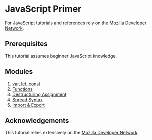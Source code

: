 JavaScript Primer
=================

For JavaScript tutorials and references rely on the [Mozilla Developer Network](https://developer.mozilla.org/en-US/docs/Web/JavaScript).

Prerequisites
-------------

This tutorial assumes beginner JavaScript knowledge.

Modules
------

1. [var, let, const](JavaScript-Primer/var-let-const.md)
1. [Functions](JavaScript-Primer/functions.md)
1. [Destructuring Assignment](JavaScript-Primer/destructuring-assignment.md)
1. [Spread Syntax](JavaScript-Primer/spread-syntax.md)
1. [Import & Export](Javascript-Primer/import-export.md)

Acknowledgements
---------------

This tutorial relies extensively on the [Mozilla Developer Network](https://developer.mozilla.org/en-US/). 


